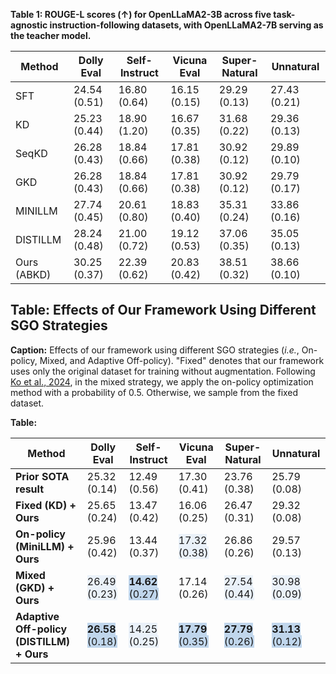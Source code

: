 **Table 1: ROUGE-L scores (↑) for OpenLLaMA2-3B across five task-agnostic instruction-following datasets, with OpenLLaMA2-7B serving as the teacher model.**

| Method    | Dolly Eval | Self-Instruct | Vicuna Eval | Super-Natural | Unnatural |
|-----------|-----------|---------------|-------------|---------------|-----------|
| SFT       | 24.54 (0.51) | 16.80 (0.64) | 16.15 (0.15) | 29.29 (0.13) | 27.43 (0.21) |
| KD        | 25.23 (0.44) | 18.90 (1.20) | 16.67 (0.35) | 31.68 (0.22) | 29.36 (0.13) |
| SeqKD     | 26.28 (0.43) | 18.84 (0.66) | 17.81 (0.38) | 30.92 (0.12) | 29.89 (0.10) |
| GKD       | 26.28 (0.43) | 18.84 (0.66) | 17.81 (0.38) | 30.92 (0.12) | 29.79 (0.17) |
| MINILLM   | 27.74 (0.45) | 20.61 (0.80) | 18.83 (0.40) | 35.31 (0.24) | 33.86 (0.16) |
| DISTILLM  | 28.24 (0.48) | 21.00 (0.72) | 19.12 (0.53) | 37.06 (0.35) | 35.05 (0.13) |
| Ours (ABKD) | 30.25 (0.37) | 22.39 (0.62) | 20.83 (0.42) | 38.51 (0.32) | 38.66 (0.10) |


## Table: Effects of Our Framework Using Different SGO Strategies

**Caption:** Effects of our framework using different SGO strategies (*i.e.*, On-policy, Mixed, and Adaptive Off-policy). "Fixed" denotes that our framework uses only the original dataset for training without augmentation. Following [Ko et al., 2024](#), in the mixed strategy, we apply the on-policy optimization method with a probability of 0.5. Otherwise, we sample from the fixed dataset.

**Table:**

| **Method** | **Dolly Eval** | **Self-Instruct** | **Vicuna Eval** | **Super-Natural** | **Unnatural** |
|------------|--------------|----------------|--------------|----------------|------------|
| **Prior SOTA result** | 25.32 (0.14) | 12.49 (0.56) | 17.30 (0.41) | 23.76 (0.38) | 25.79 (0.08) |
| **Fixed (KD) + Ours** | 25.65 (0.24) | 13.47 (0.42) | 16.06 (0.25) | 26.47 (0.31) | 29.32 (0.08) |
| **On-policy (MiniLLM) + Ours** | 25.96 (0.42) | 13.44 (0.37) | <span style="background-color:#EAF1F9">17.32 (0.38)</span> | 26.86 (0.26) | 29.57 (0.13) |
| **Mixed (GKD) + Ours** | <span style="background-color:#EAF1F9">26.49 (0.23)</span> | <span style="background-color:#C0D6EC"><strong>14.62</strong> (0.27)</span> | 17.14 (0.26) | <span style="background-color:#EAF1F9">27.54 (0.44)</span> | <span style="background-color:#EAF1F9">30.98 (0.09)</span> |
| **Adaptive Off-policy (DISTILLM) + Ours** | <span style="background-color:#C0D6EC"><strong>26.58</strong> (0.18)</span> | <span style="background-color:#EAF1F9">14.25 (0.25)</span> | <span style="background-color:#C0D6EC"><strong>17.79</strong> (0.35)</span> | <span style="background-color:#C0D6EC"><strong>27.79</strong> (0.26)</span> | <span style="background-color:#C0D6EC"><strong>31.13</strong> (0.12)</span> |

